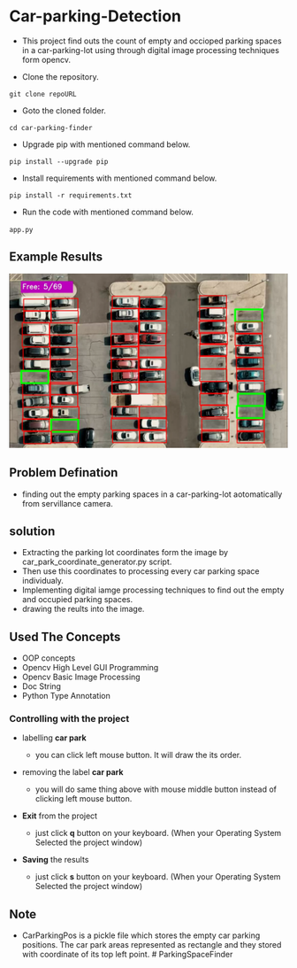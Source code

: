 # Car-parking-Detection

- This project find outs the count of empty and occioped parking spaces in a car-parking-lot using through digital image processing techniques form opencv.

- Clone the repository.

```
git clone repoURL
```

- Goto the cloned folder.

```
cd car-parking-finder

```

- Upgrade pip with mentioned command below.

```
pip install --upgrade pip
```

- Install requirements with mentioned command below.

```
pip install -r requirements.txt
```

- Run the code with mentioned command below.

`app.py`

## Example Results

<p align="center">
<img src="data/results/example_result.png">

## Problem Defination

- finding out the empty parking spaces in a car-parking-lot aotomatically from servillance camera.

## solution

- Extracting the parking lot coordinates form the image by car_park_coordinate_generator.py script.
- Then use this coordinates to processing every car parking space individualy.
- Implementing digital iamge processing techniques to find out the empty and occupied parking spaces.
- drawing the reults into the image.

## Used The Concepts

- OOP concepts
- Opencv High Level GUI Programming
- Opencv Basic Image Processing
- Doc String
- Python Type Annotation

### Controlling with the project

- labelling **car park**
  - you can click left mouse button. It will draw the its order.
- removing the label **car park**

  - you will do same thing above with mouse middle button instead of clicking left mouse button.

- **Exit** from the project
  - just click **q** button on your keyboard. (When your Operating System Selected the project window)
- **Saving** the results
  - just click **s** button on your keyboard. (When your Operating System Selected the project window)

## Note

- CarParkingPos is a pickle file which stores the empty car parking positions. The car park areas represented as rectangle and they stored with coordinate of its top left point.
  #   P a r k i n g S p a c e F i n d e r 
   
   
